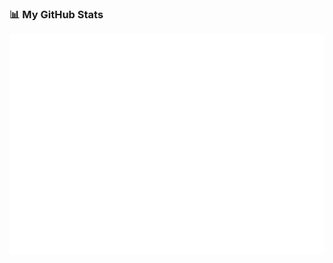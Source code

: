 ### 📊 My GitHub Stats

![Metrics](https://raw.githubusercontent.com/alex4923/alex4923/main/github-metrics.svg)

